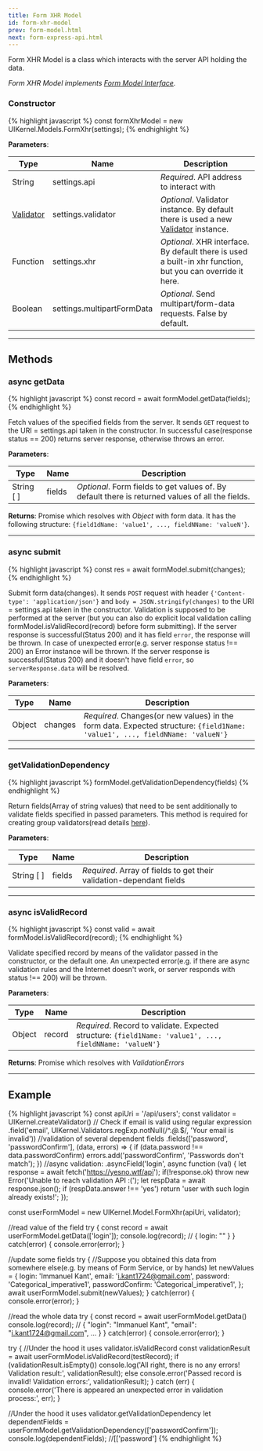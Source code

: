 ```yaml
---
title: Form XHR Model
id: form-xhr-model
prev: form-model.html
next: form-express-api.html
---
```


Form XHR Model is a class which interacts with the server API holding the data.

*Form XHR Model implements [Form Model Interface](/docs/form-interface.html).*

### Constructor

{% highlight javascript %}
  const formXhrModel = new UIKernel.Models.FormXhr(settings);
{% endhighlight %}

**Parameters**:

| Type                              | Name                       | Description                   |
|-----------------------------------|----------------------------|-------------------------------|
| String                            | settings.api               | *Required*. API address to interact with  |
| [Validator](/docs/validator.html) | settings.validator         | *Optional*. Validator instance. By default there is used a new [Validator](/docs/validator.html) instance. |
| Function                          | settings.xhr               | *Optional*. XHR interface. By default there is used a built-in xhr function, but you can override it here. |
| Boolean                           | settings.multipartFormData | *Optional*. Send multipart/form-data requests. False by default. |

____

## Methods

### async getData

{% highlight javascript %}
  const record = await formModel.getData(fields);
{% endhighlight %}

Fetch values of the specified fields from the server.
It sends `GET` request to the URI = settings.api taken in the constructor.
In successful case(response status == 200) returns server response, otherwise throws an error.

**Parameters**:

| Type         | Name        | Description                                                                                    |
|--------------|-------------|------------------------------------------------------------------------------------------------|
| String [ ]   | fields      | *Optional*. Form fields to get values of. By default there is returned values of all the fields.   |

**Returns**: Promise which resolves with *Object* with form data. It has the following structure: `{field1dName: 'value1', ..., fieldNName: 'valueN'}`.

----

### async submit

{% highlight javascript %}
 const res = await formModel.submit(changes);
{% endhighlight %}

Submit form data(changes).
It sends `POST` request with header `{'Content-type': 'application/json'}` and `body = JSON.stringify(changes)`
to the URI = settings.api taken in the constructor.
Validation is supposed to be performed at the server
(but you can also do explicit local validation calling formModel.isValidRecord(record) before form submitting).
If the server response is successful(Status 200) and it has field `error`, the response will be thrown.
In case of unexpected error(e.g. server response status !== 200) an Error instance will be thrown.
If the server response is successful(Status 200) and it doesn't have field `error`,
so `serverResponse.data` will be resolved.

**Parameters**:

| Type       | Name    | Description                                                                                                      |
|------------|---------|------------------------------------------------------------------------------------------------------------------|
| Object     | changes | *Required*. Changes(or new values) in the form data. Expected structure: `{field1Name: 'value1', ..., fieldNName: 'valueN'}` |                                                             |

----

### getValidationDependency

{% highlight javascript %}
  formModel.getValidationDependency(fields)
{% endhighlight %}

Return fields(Array of string values) that need to be sent additionally to validate fields specified in passed parameters.
This method is required for creating group validators\(read details [here](/docs/validator.html)\).

**Parameters**:

| Type                                                  | Name    | Description                                                           |
|-------------------------------------------------------|---------|-----------------------------------------------------------------------|
| <span style="white-space:nowrap;"> String [ ] </span> | fields  | *Required*. Array of fields to get their validation-dependant fields  |

----

### async isValidRecord

{% highlight javascript %}
  const valid = await formModel.isValidRecord(record);
{% endhighlight %}

Validate specified record by means of the validator passed in the constructor, or the default one.
An unexpected error(e.g. if there are async validation rules and the Internet doesn't work, or server responds with status !== 200) will be thrown.

**Parameters**:

| Type       | Name    | Description                                                                                                      |
|------------|---------|------------------------------------------------------------------------------------------------------------------|
| Object     | record  | *Required*. Record to validate. Expected structure: `{field1Name: 'value1', ..., fieldNName: 'valueN'}`      |

**Returns**: Promise which resolves with *ValidationErrors*

---

## Example
{% highlight javascript %}
  const apiUri = '/api/users';
  const validator = UIKernel.createValidator()
    // Check if email is valid using regular expression
    .field('email', UIKernel.Validators.regExp.notNull(/^.*@.*$/, 'Your email is invalid'))
    //validation of several dependent fields
    .fields(['password', 'passwordConfirm'], (data, errors) => {
      if (data.password !== data.passwordConfirm)
        errors.add('passwordConfirm', 'Passwords don\'t match');
    })
    //async validation:
    .asyncField('login', async function (val) {
       let response = await fetch('https://yesno.wtf/api');
       if(!response.ok)
         throw new Error('Unable to reach validation API :(');
       let respData = await response.json();
       if (respData.answer !== 'yes')
         return 'user with such login already exists!';
    });

  const userFormModel = new UIKernel.Model.FormXhr(apiUri, validator);

  //read value of the field
  try {
    const record = await userFormModel.getData(['login']);
    console.log(record);   // { login: "" }
  } catch(error) {
    console.error(error);
  }

  //update some fields
  try {
    //Suppose you obtained this data from somewhere else(e.g. by means of Form Service, or by hands)
    let newValues = {
      login: 'Immanuel Kant',
      email: 'i.kant1724@gmail.com',
      password: 'Categorical_imperative1',
      passwordConfirm: 'Categorical_imperative1',
    };
    await userFormModel.submit(newValues);
  } catch(error) {
    console.error(error);
  }

  //read the whole data
  try {
    const record = await userFormModel.getData()
    console.log(record);   // { "login": "Immanuel Kant", "email": "i.kant1724@gmail.com", ... }
  } catch(error) {
    console.error(error);
  }

  try {
    //Under the hood it uses validator.isValidRecord
    const validationResult = await userFormModel.isValidRecord(testRecord);
    if (validationResult.isEmpty())
      console.log('All right, there is no any errors! Validation result:', validationResult);
    else
      console.error('Passed record is invalid! Validation errors:', validationResult);
  } catch (err) {
    console.error('There is appeared an unexpected error in validation process:', err);
  }

  //Under the hood it uses validator.getValidationDependency
  let dependentFields = userFormModel.getValidationDependency(['passwordConfirm']);
  console.log(dependentFields);  //[['password']
{% endhighlight %}
